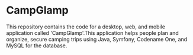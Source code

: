 # CampGlamp
This repository contains the code for a desktop, web, and mobile application called 'CampGlamp'.This application helps people plan and organize, secure camping trips using Java, Symfony, Codename One, and MySQL for the database.
